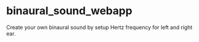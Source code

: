 # binaural_sound_webapp
Create your own binaural sound by setup Hertz frequency for left and right ear.
